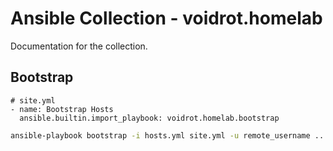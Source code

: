 # Ansible Collection - voidrot.homelab

Documentation for the collection.
## Bootstrap

```ansible
# site.yml
- name: Bootstrap Hosts
  ansible.builtin.import_playbook: voidrot.homelab.bootstrap
```

```bash
ansible-playbook bootstrap -i hosts.yml site.yml -u remote_username ... -l host_name
```